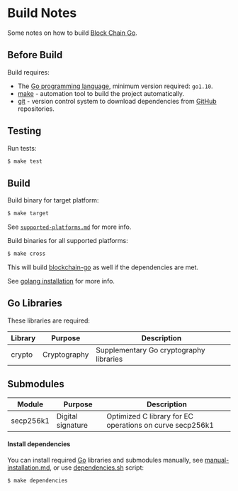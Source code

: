 Build Notes
===========
Some notes on how to build [Block Chain Go](https://github.com/YuriyLisovskiy/blockchain-go).

Before Build
---------------------
Build requires:
* The [Go programming language](https://golang.org), minimum version required: `go1.10`.
* [make](https://www.gnu.org/software/make/manual/make.html) - automation tool to build the project automatically.
* [git](https://git-scm.com) - version control system to download dependencies from [GitHub](https://github.com) repositories.

Testing
---------------------
Run tests:
```bash
$ make test
```

Build
---------------------
Build binary for target platform:
```bash
$ make target
```
See [`supported-platforms.md`](supported-platforms.md) for more info.

Build binaries for all supported platforms:
```bash
$ make cross
```

This will build [blockchain-go](https://github.com/YuriyLisovskiy/blockchain-go) as well if the dependencies are met.

See [golang installation](https://golang.org/doc/install) for more info.

Go Libraries
---------------------
These libraries are required:

 Library     | Purpose          | Description
 ------------|------------------|----------------------
 crypto      | Cryptography     | Supplementary Go cryptography libraries

Submodules
---------------------
Module      | Purpose                  | Description
------------|--------------------------|----------------------
secp256k1   | Digital signature        | Optimized C library for EC operations on curve secp256k1

#### Install dependencies
You can install required [Go](https://golang.org) libraries and submodules manually, see [manual-installation.md](manual-installation.md),
or use [dependencies.sh](../dependencies.sh) script:
```bash
$ make dependencies
```
